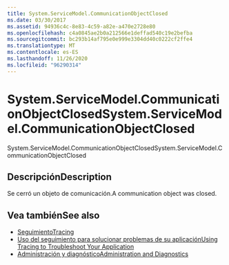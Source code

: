 ```yaml
---
title: System.ServiceModel.CommunicationObjectClosed
ms.date: 03/30/2017
ms.assetid: 94936c4c-8e83-4c59-a82e-a470e2728e80
ms.openlocfilehash: c4a0845ae2b0a212566e1deffad540c19e2befba
ms.sourcegitcommit: bc293b14af795e0e999e3304dd40c0222cf2ffe4
ms.translationtype: MT
ms.contentlocale: es-ES
ms.lasthandoff: 11/26/2020
ms.locfileid: "96290314"
---
```

# <a name="systemservicemodelcommunicationobjectclosed"></a><span data-ttu-id="ad151-102">System.ServiceModel.CommunicationObjectClosed</span><span class="sxs-lookup"><span data-stu-id="ad151-102">System.ServiceModel.CommunicationObjectClosed</span></span>

<span data-ttu-id="ad151-103">System.ServiceModel.CommunicationObjectClosed</span><span class="sxs-lookup"><span data-stu-id="ad151-103">System.ServiceModel.CommunicationObjectClosed</span></span>  
  
## <a name="description"></a><span data-ttu-id="ad151-104">Descripción</span><span class="sxs-lookup"><span data-stu-id="ad151-104">Description</span></span>  

 <span data-ttu-id="ad151-105">Se cerró un objeto de comunicación.</span><span class="sxs-lookup"><span data-stu-id="ad151-105">A communication object was closed.</span></span>  
  
## <a name="see-also"></a><span data-ttu-id="ad151-106">Vea también</span><span class="sxs-lookup"><span data-stu-id="ad151-106">See also</span></span>

- [<span data-ttu-id="ad151-107">Seguimiento</span><span class="sxs-lookup"><span data-stu-id="ad151-107">Tracing</span></span>](index.md)
- [<span data-ttu-id="ad151-108">Uso del seguimiento para solucionar problemas de su aplicación</span><span class="sxs-lookup"><span data-stu-id="ad151-108">Using Tracing to Troubleshoot Your Application</span></span>](using-tracing-to-troubleshoot-your-application.md)
- [<span data-ttu-id="ad151-109">Administración y diagnóstico</span><span class="sxs-lookup"><span data-stu-id="ad151-109">Administration and Diagnostics</span></span>](../index.md)
